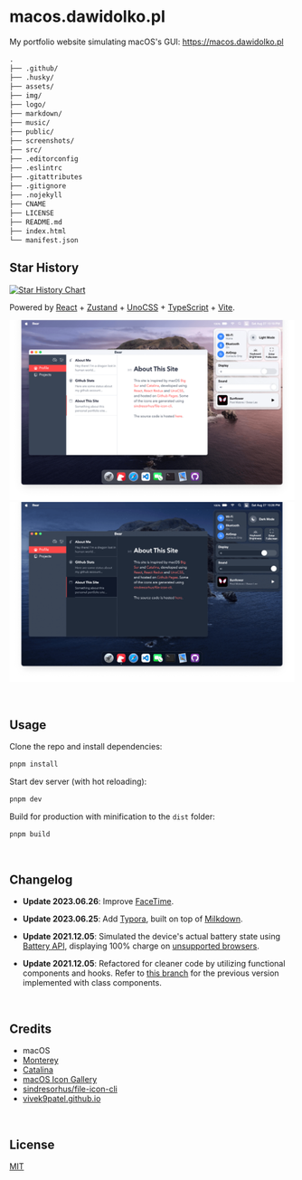 # macos.dawidolko.pl

My portfolio website simulating macOS's GUI: https://macos.dawidolko.pl

```
.
├── .github/
├── .husky/
├── assets/
├── img/
├── logo/
├── markdown/
├── music/
├── public/
├── screenshots/
├── src/
├── .editorconfig
├── .eslintrc
├── .gitattributes
├── .gitignore
├── .nojekyll
├── CNAME
├── LICENSE
├── README.md
├── index.html
└── manifest.json
```
## Star History

[![Star History Chart](https://api.star-history.com/svg?repos=dawidolko/Macos-Simulaing-System-GUI&type=Date)](https://star-history.com/#dawidolko/Macos-Simulaing-System-GUI&Date)

Powered by [React](https://reactjs.org/) + [Zustand](https://zustand-demo.pmnd.rs/) + [UnoCSS](https://uno.antfu.me/) + [TypeScript](https://www.typescriptlang.org/) + [Vite](https://vitejs.dev/).

![light mode](./public/screenshots/light.png)
![dark mode](./public/screenshots/dark.png)

&nbsp;

## Usage

Clone the repo and install dependencies:

```bash
pnpm install
```

Start dev server (with hot reloading):

```bash
pnpm dev
```

Build for production with minification to the `dist` folder:

```bash
pnpm build
```

&nbsp;

## Changelog

- **Update 2023.06.26**: Improve [FaceTime](https://support.apple.com/en-us/HT208176).

- **Update 2023.06.25**: Add [Typora](https://typora.io/), built on top of [Milkdown](https://milkdown.dev/).

- **Update 2021.12.05**: Simulated the device's actual battery state using [Battery API](https://developer.mozilla.org/en-US/docs/Web/API/Battery_Status_API), displaying 100% charge on [unsupported browsers](https://developer.mozilla.org/en-US/docs/Web/API/Battery_Status_API#browser_compatibility).

- **Update 2021.12.05**: Refactored for cleaner code by utilizing functional components and hooks. Refer to [this branch](https://github.com/Renovamen/playground-macos/tree/class-component) for the previous version implemented with class components.

&nbsp;

## Credits

- macOS
- [Monterey](https://www.apple.com/macos/monterey/)
- [Catalina](https://www.apple.com/bw/macos/catalina/)
- [macOS Icon Gallery](https://www.macosicongallery.com/)
- [sindresorhus/file-icon-cli](https://github.com/sindresorhus/file-icon-cli)
- [vivek9patel.github.io](https://github.com/dawidolko/Simulaing-Ubuntu-System-GUI)

&nbsp;

## License

[MIT](MIT)

